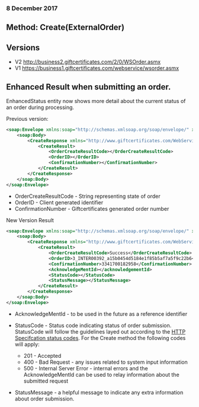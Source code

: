 ### 8 December 2017
## Method: Create(ExternalOrder)
## Versions 
* V2 http://business2.giftcertificates.com/2/0/WSOrder.asmx
* V1 https://business1.giftcertificates.com/webservice/wsorder.asmx

## Enhanced Result when submitting an order.
EnhancedStatus entity now shows more detail about the current status of an order during processing.  

Previous version: 

```xml
<soap:Envelope xmlns:soap="http://schemas.xmlsoap.org/soap/envelope/" xmlns:xsi="http://www.w3.org/2001/XMLSchema-instance" xmlns:xsd="http://www.w3.org/2001/XMLSchema">
    <soap:Body>
        <CreateResponse xmlns="http://www.giftcertificates.com/WebService/">
            <CreateResult>
                <OrderCreateResultCode></OrderCreateResultCode>
                <OrderID></OrderID>
                <ConfirmationNumber></ConfirmationNumber>
            </CreateResult>
        </CreateResponse>
    </soap:Body>
</soap:Envelope>
```

* OrderCreateResultCode - String representing state of order
* OrderID - Client generated identifier
* ConfirmationNumber - Giftcertificates generated order number


New Version Result


```xml
<soap:Envelope xmlns:soap="http://schemas.xmlsoap.org/soap/envelope/" xmlns:xsi="http://www.w3.org/2001/XMLSchema-instance" xmlns:xsd="http://www.w3.org/2001/XMLSchema">
    <soap:Body>
        <CreateResponse xmlns="http://www.giftcertificates.com/WebService/">
            <CreateResult>
                <OrderCreateResultCode>Success</OrderCreateResultCode>
                <OrderID>3_INTER00392_a15b0454d5184e1f85b5af7a5f9c22b6</OrderID>
                <ConfirmationNumber>3341700182958</ConfirmationNumber>
                <AcknowledgeMentId></acknowledgementId>
                <StatusCode></StatusCode>
                <StatusMessage></StatusMessage>
            </CreateResult>
        </CreateResponse>
    </soap:Body>
</soap:Envelope>
```

* AcknowledgeMentId - to be used in the future as a reference identifier
* StatusCode - Status code indicating status of order submission.  StatusCode will follow the guidelines layed out according to the [HTTP Specifcation status codes](https://tools.ietf.org/html/rfc2616).  For the Create method the following codes will apply:
    * 201 - Accepted
    * 400 - Bad Request - any issues related to system input information
    * 500 - Internal Server Error - internal errors and the AcknowledgeMentId can be used to relay information about the submitted     request
    
* StatusMessage - a helpful message to indicate any extra information about order submission.



